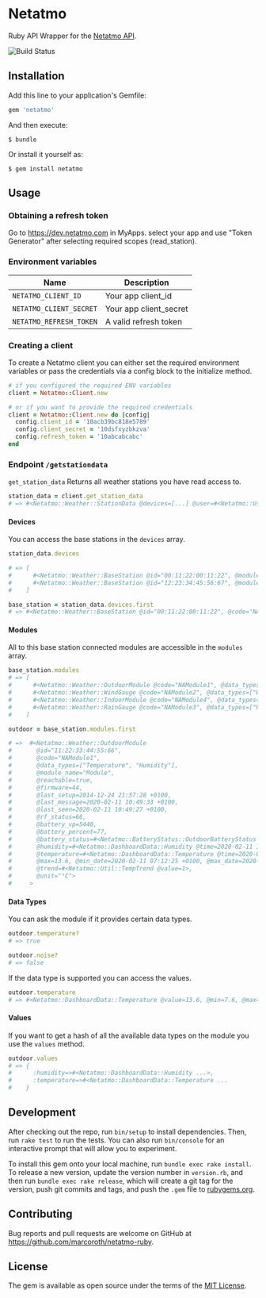 # Netatmo

Ruby API Wrapper for the [Netatmo API](https://dev.netatmo.com/apidocumentation/).

![Build Status](https://github.com/marcoroth/netatmo-ruby/workflows/Build/badge.svg)

## Installation

Add this line to your application's Gemfile:

```ruby
gem 'netatmo'
```

And then execute:

    $ bundle

Or install it yourself as:

    $ gem install netatmo

## Usage

### Obtaining a refresh token
Go to https://dev.netatmo.com in MyApps. select your app and use
"Token Generator" after selecting required scopes (read_station).


### Environment variables

| Name                    | Description            |
|-------------------------|------------------------|
| `NETATMO_CLIENT_ID`     | Your app client_id     |
| `NETATMO_CLIENT_SECRET` | Your app client_secret |
| `NETATMO_REFRESH_TOKEN` | A valid refresh token  |

### Creating a client

To create a Netatmo client you can either set the required environment variables or pass the credentials via a config block to the initialize method.

```ruby
# if you configured the required ENV variables
client = Netatmo::Client.new

# or if you want to provide the required credentials
client = Netatmo::Client.new do |config|
  config.client_id = '10acb39bc818e5789'
  config.client_secret = '10dsfxyzbkzva'
  config.refresh_token = '10abcabcabc'
end

```

### Endpoint `/getstationdata`

`get_station_data` Returns all weather stations you have read access to.

```ruby
station_data = client.get_station_data
# => #<Netatmo::Weather::StationData @devices=[...] @user=#<Netatmo::User> ...>

```

#### Devices

You can access the base stations in the `devices` array.

```ruby
station_data.devices

# => [
#      #<Netatmo::Weather::BaseStation @id="00:11:22:00:11:22", @modules=[...] ...>,
#      #<Netatmo::Weather::BaseStation @id="12:23:34:45:56:67", @modules=[...] ...>
#    ]

```



```ruby
base_station = station_data.devices.first
# => #<Netatmo::Weather::BaseStation @id="00:11:22:00:11:22", @code="NAMain", @data_types=["Temperature", "CO2", "Humidity", "Noise", "Pressure"], @modules=[...]>

```

#### Modules

All to this base station connected modules are accessible in the `modules` array.

```ruby
base_station.modules
# => [
#      #<Netatmo::Weather::OutdoorModule @code="NAModule1", @data_types=["Temperature", "Humidity"], ...>,
#      #<Netatmo::Weather::WindGauge @code="NAModule2", @data_types=["Wind"], ...>,
#      #<Netatmo::Weather::IndoorModule @code="NAModule4", @data_types=["Temperature", "CO2", "Humidity"], ...>,
#      #<Netatmo::Weather::RainGauge @code="NAModule3", @data_types=["Rain"], ...>
#    ]
```

```ruby
outdoor = base_station.modules.first

# =>  #<Netatmo::Weather::OutdoorModule
#       @id="11:22:33:44:55:66",
#       @code="NAModule1",
#       @data_types=["Temperature", "Humidity"],
#       @module_name="Module",
#       @reachable=true,
#       @firmware=44,
#       @last_setup=2014-12-24 21:57:28 +0100,
#       @last_message=2020-02-11 10:49:33 +0100,
#       @last_seen=2020-02-11 10:49:27 +0100,
#       @rf_status=66,
#       @battery_vp=5440,
#       @battery_percent=77,
#       @battery_status=#<Netatmo::BatteryStatus::OutdoorBatteryStatus @value=5440>,
#       @humidity=#<Netatmo::DashboardData::Humidity @time=2020-02-11 10:48:36 +0100, @value=62.0, @unit="%">,
#       @temperature=#<Netatmo::DashboardData::Temperature @time=2020-02-11 10:48:36 +0100, @value=13.6, @min=7.6,
#       @max=13.6, @min_date=2020-02-11 07:12:25 +0100, @max_date=2020-02-11 10:48:36 +0100,
#       @trend=#<Netatmo::Util::TempTrend @value=1>,
#       @unit="°C">
#     >
```

#### Data Types

You can ask the module if it provides certain data types. 

```ruby
outdoor.temperature?
# => true
```

```ruby
outdoor.noise?
# => false
```

If the data type is supported you can access the values.

```ruby
outdoor.temperature
# => #<Netatmo::DashboardData::Temperature @value=13.6, @min=7.6, @max=13.6, @unit="°C", @time=2020-02-11 10:48:36 +0100, @trend=#<Netatmo::Util::TempTrend @value=1>, ...>
```

#### Values

If you want to get a hash of all the available data types on the module you use the `values` method. 

```ruby
outdoor.values
# => {
#      :humidity=>#<Netatmo::DashboardData::Humidity ...>,
#      :temperature=>#<Netatmo::DashboardData::Temperature ...
#    }

```

## Development

After checking out the repo, run `bin/setup` to install dependencies. Then, run `rake test` to run the tests. You can also run `bin/console` for an interactive prompt that will allow you to experiment.

To install this gem onto your local machine, run `bundle exec rake install`. To release a new version, update the version number in `version.rb`, and then run `bundle exec rake release`, which will create a git tag for the version, push git commits and tags, and push the `.gem` file to [rubygems.org](https://rubygems.org).

## Contributing

Bug reports and pull requests are welcome on GitHub at https://github.com/marcoroth/netatmo-ruby.

## License

The gem is available as open source under the terms of the [MIT License](https://opensource.org/licenses/MIT).
